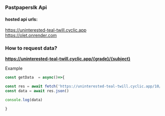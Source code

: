 ### Pastpaperslk Api

#### hosted api urls:

https://uninterested-teal-twill.cyclic.app  <br/>
https://olet.onrender.com


### How to request data?

**https://uninterested-teal-twill.cyclic.app/{grade}/{subject}**


Example<br/>

```js
const getData  = async()=>{

const res = await fetch('https://uninterested-teal-twill.cyclic.app/10/sinhala-language')
const data = await res.json()

console.log(data)

}
```

